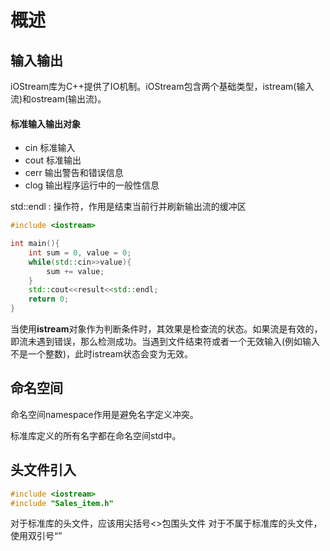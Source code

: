 # 概述

## 输入输出

iOStream库为C++提供了IO机制。iOStream包含两个基础类型，istream(输入流)和ostream(输出流)。

#### 标准输入输出对象

- cin 标准输入
- cout 标准输出
- cerr 输出警告和错误信息
- clog 输出程序运行中的一般性信息

std::endl : 操作符，作用是结束当前行并刷新输出流的缓冲区

```c++
#include <iostream>

int main(){
    int sum = 0, value = 0;
    while(std::cin>>value){ 
        sum += value;
    }
    std::cout<<result<<std::endl;
    return 0;
}

```
当使用**istream**对象作为判断条件时，其效果是检查流的状态。如果流是有效的，即流未遇到错误，那么检测成功。当遇到文件结束符或者一个无效输入(例如输入不是一个整数)，此时istream状态会变为无效。


## 命名空间

命名空间namespace作用是避免名字定义冲突。

标准库定义的所有名字都在命名空间std中。

## 头文件引入

```c
#include <iostream>
#include "Sales_item.h"
```
对于标准库的头文件，应该用尖括号<>包围头文件
对于不属于标准库的头文件，使用双引号“”







